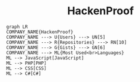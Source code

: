 <h1 align="center">HackenProof</h1>

```mermaid
graph LR
COMPANY_NAME{HackenProof}
COMPANY_NAME ---> U{Users} ---> UN[5]
COMPANY_NAME ---> R{Repositories} ---> RN[10]
COMPANY_NAME ---> G{Gists} ---> GN[6]
COMPANY_NAME ---> ML{Most Used<br>Languages}
ML --> JavaScript[JavaScript]
ML --> PHP[PHP]
ML --> CSS[CSS]
ML --> C#[C#]
```
